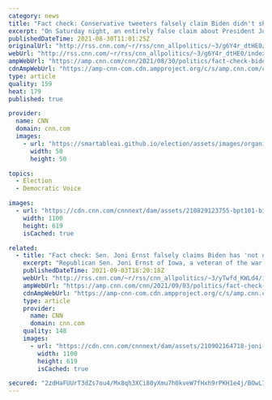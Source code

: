 ```yaml
---
category: news
title: "Fact check: Conservative tweeters falsely claim Biden didn't show up at Dover to honor troops' remains"
excerpt: "On Saturday night, an entirely false claim about President Joe Biden went viral among conservatives on Twitter.\n    \n"
publishedDateTime: 2021-08-30T11:01:25Z
originalUrl: "http://rss.cnn.com/~r/rss/cnn_allpolitics/~3/g6Y4r_dtHE0/index.html"
webUrl: "http://rss.cnn.com/~r/rss/cnn_allpolitics/~3/g6Y4r_dtHE0/index.html"
ampWebUrl: "https://amp.cnn.com/cnn/2021/08/30/politics/fact-check-biden-dover-afghanistan-kabul/index.html"
cdnAmpWebUrl: "https://amp-cnn-com.cdn.ampproject.org/c/s/amp.cnn.com/cnn/2021/08/30/politics/fact-check-biden-dover-afghanistan-kabul/index.html"
type: article
quality: 159
heat: 179
published: true

provider:
  name: CNN
  domain: cnn.com
  images:
    - url: "https://smartableai.github.io/election/assets/images/organizations/cnn.com-50x50.jpg"
      width: 50
      height: 50

topics:
  - Election
  - Democratic Voice

images:
  - url: "https://cdn.cnn.com/cnnnext/dam/assets/210829123755-bpt101-biden-afghanistan-082921-super-tease.jpg"
    width: 1100
    height: 619
    isCached: true

related:
  - title: "Fact check: Sen. Joni Ernst falsely claims Biden has 'not once' expressed gratitude to troops who fought in the last 20 years"
    excerpt: "Republican Sen. Joni Ernst of Iowa, a veteran of the war in Iraq and a member of the Senate Armed Services Committee, falsely claimed on CNN on Wednesday that President Joe Biden has never expressed gratitude or empathy toward the American troops who have served overseas during the last two decades.\n"
    publishedDateTime: 2021-09-03T18:20:18Z
    webUrl: "http://rss.cnn.com/~r/rss/cnn_allpolitics/~3/yTwfd_KWLd4/index.html"
    ampWebUrl: "https://amp.cnn.com/cnn/2021/09/03/politics/fact-check-ernst-biden-thanked-troops/index.html"
    cdnAmpWebUrl: "https://amp-cnn-com.cdn.ampproject.org/c/s/amp.cnn.com/cnn/2021/09/03/politics/fact-check-ernst-biden-thanked-troops/index.html"
    type: article
    provider:
      name: CNN
      domain: cnn.com
    quality: 148
    images:
      - url: "https://cdn.cnn.com/cnnnext/dam/assets/210902164718-joni-ernst-0807-super-tease.jpg"
        width: 1100
        height: 619
        isCached: true

secured: "2zdHaFUUrT3dZs7ou4/Mx8qh3XCi80yXmu7h0kveW7fHxh9rPKH1e4j/BOwL7NkHUkIxJP+VRtJac4uH0ZFM4uVrJeTKNuwq7FBG2/fWNZzYNNdTTI7qWbiI90lkt1TRFUk/kDVmtrg32RUDYvE/PHOQRPxp7/fSG2MdEjdp0GiEB+IhmgKg96bMGIJBOtj4n8uDUTM0/iAJp6E+6AKpVC2sOV0EazVsFAAZV6VY+IXC6YlZoHs85rqYmeJcPmqWNq9InvD/5IdIspyGO/fpTzYITScg4nwIYyywe+jCpP99N5ay2nCa+HNPDxVsJ6xTwbrRwB+clk1N1W8ZxE1XmAsnkWKj2YEAKB2iu6D3TQU=;0YNvpfchm8nTud+X372nhA=="
---
```


